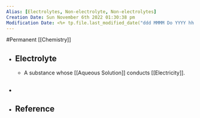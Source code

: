 ```yaml
---
Alias: [Electrolytes, Non-electrolyte, Non-electrolytes]
Creation Date: Sun November 6th 2022 01:30:38 pm 
Modification Date: <%+ tp.file.last_modified_date("ddd MMMM Do YYYY hh:mm:ss a") %>
---
```

#Permanent [[Chemistry]]

- ## Electrolyte
	- A substance whose [[Aqueous Solution]] conducts [[Electricity]].
- ## 
- ## Reference